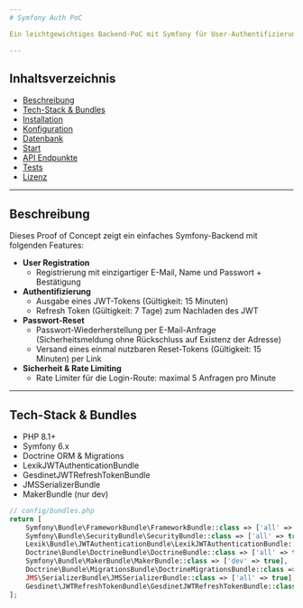 ```yaml
---
# Symfony Auth PoC

Ein leichtgewichtiges Backend-PoC mit Symfony für User-Authentifizierung, JWTs und Passwort-Resets.

---
```


## Inhaltsverzeichnis

- [Beschreibung](#beschreibung)
- [Tech-Stack & Bundles](#tech-stack--bundles)
- [Installation](#installation)
- [Konfiguration](#konfiguration)
- [Datenbank](#datenbank)
- [Start](#start)
- [API Endpunkte](#api-endpunkte)
- [Tests](#tests)
- [Lizenz](#lizenz)

---

## Beschreibung

Dieses Proof of Concept zeigt ein einfaches Symfony-Backend mit folgenden Features:

- **User Registration**
  - Registrierung mit einzigartiger E-Mail, Name und Passwort + Bestätigung
- **Authentifizierung**
  - Ausgabe eines JWT-Tokens (Gültigkeit: 15 Minuten)
  - Refresh Token (Gültigkeit: 7 Tage) zum Nachladen des JWT
- **Passwort-Reset**
  - Passwort-Wiederherstellung per E-Mail-Anfrage (Sicherheitsmeldung ohne Rückschluss auf Existenz der Adresse)
  - Versand eines einmal nutzbaren Reset-Tokens (Gültigkeit: 15 Minuten) per Link
- **Sicherheit & Rate Limiting**
  - Rate Limiter für die Login-Route: maximal 5 Anfragen pro Minute

---

## Tech-Stack & Bundles

- PHP 8.1+
- Symfony 6.x
- Doctrine ORM & Migrations
- LexikJWTAuthenticationBundle
- GesdinetJWTRefreshTokenBundle
- JMSSerializerBundle
- MakerBundle (nur dev)

```php
// config/bundles.php
return [
    Symfony\Bundle\FrameworkBundle\FrameworkBundle::class => ['all' => true],
    Symfony\Bundle\SecurityBundle\SecurityBundle::class => ['all' => true],
    Lexik\Bundle\JWTAuthenticationBundle\LexikJWTAuthenticationBundle::class => ['all' => true],
    Doctrine\Bundle\DoctrineBundle\DoctrineBundle::class => ['all' => true],
    Symfony\Bundle\MakerBundle\MakerBundle::class => ['dev' => true],
    Doctrine\Bundle\MigrationsBundle\DoctrineMigrationsBundle::class => ['all' => true],
    JMS\SerializerBundle\JMSSerializerBundle::class => ['all' => true],
    Gesdinet\JWTRefreshTokenBundle\GesdinetJWTRefreshTokenBundle::class => ['all' => true],
];
